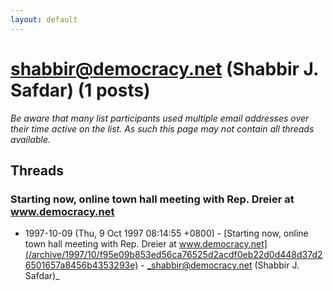 ```yaml
---
layout: default
---
```


# shabbir@democracy.net (Shabbir J. Safdar) (1 posts)

_Be aware that many list participants used multiple email addresses over their time active on the list. As such this page may not contain all threads available._

## Threads

### Starting now, online town hall meeting with Rep. Dreier at www.democracy.net
+ 1997-10-09 (Thu, 9 Oct 1997 08:14:55 +0800) - [Starting now, online town hall meeting with Rep. Dreier at www.democracy.net](/archive/1997/10/f95e09b853ed56ca76525d2acdf0eb22d0d448d37d26501657a8456b4353293e) - _shabbir@democracy.net (Shabbir J. Safdar)_

